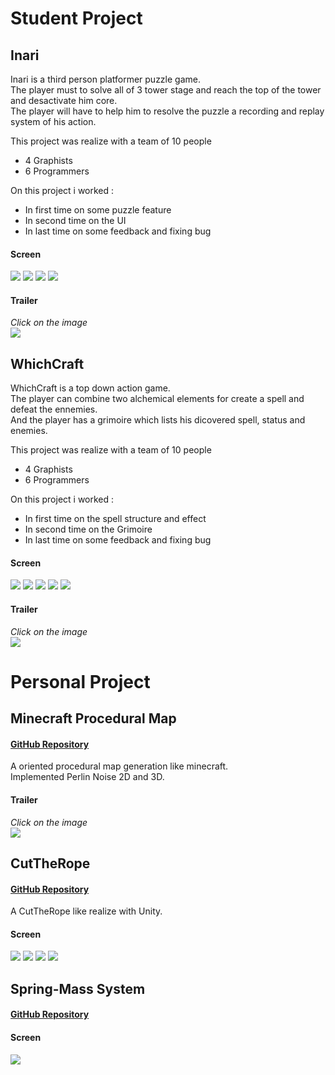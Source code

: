 # Student Project

## Inari
Inari is a third person platformer puzzle game.  
The player must to solve all of 3 tower stage and reach the top of the tower and desactivate him core.  
The player will have to help him to resolve the puzzle a recording and replay system of his action.  

This project was realize with a team of 10 people
  - 4 Graphists
  - 6 Programmers

On this project i worked : 
  - In first time on some puzzle feature
  - In second time on the UI
  - In last time on some feedback and fixing bug

#### Screen
![](Inari/0.PNG)
![](Inari/1.PNG)
![](Inari/2.PNG)
![](Inari/3.PNG)

#### Trailer
*Click on the image*  
[![](https://img.youtube.com/vi/BZAh1M4cmQY/0.jpg)](https://www.youtube.com/watch?v=BZAh1M4cmQY)


## WhichCraft
WhichCraft is a top down action game.  
The player can combine two alchemical elements for create a spell and defeat the ennemies.  
And the player has a grimoire which lists his dicovered spell, status and enemies.

This project was realize with a team of 10 people
  - 4 Graphists
  - 6 Programmers

On this project i worked :
  - In first time on the spell structure and effect
  - In second time on the Grimoire
  - In last time on some feedback and fixing bug

#### Screen
![](WhichCraft/0.png)
![](WhichCraft/1.png)
![](WhichCraft/2.png)
![](WhichCraft/3.png)
![](WhichCraft/4.png)

#### Trailer
*Click on the image*  
[![](https://img.youtube.com/vi/FjbEneLxB-M/0.jpg)](https://www.youtube.com/watch?v=FjbEneLxB-M)


# Personal Project

## Minecraft Procedural Map
#### [GitHub Repository](https://github.com/QuentinLadoire/MinecraftProceduralMap)
A oriented procedural map generation like minecraft.  
Implemented Perlin Noise 2D and 3D.  

#### Trailer
*Click on the image*  
[![](https://img.youtube.com/vi/ZCAR6i94rE0/0.jpg)](https://www.youtube.com/watch?v=ZCAR6i94rE0)

## CutTheRope
#### [GitHub Repository](https://github.com/QuentinLadoire/CutTheRope)
A CutTheRope like realize with Unity.

#### Screen
![](https://github.com/QuentinLadoire/CutTheRope/blob/master/Screen/Menu.PNG)
![](https://github.com/QuentinLadoire/CutTheRope/blob/master/Screen/LevelChoice.PNG)
![](https://github.com/QuentinLadoire/CutTheRope/blob/master/Screen/Level1.png)
![](https://github.com/QuentinLadoire/CutTheRope/blob/master/Screen/Level14.PNG)

## Spring-Mass System
#### [GitHub Repository](https://github.com/QuentinLadoire/MasseRessort)

#### Screen
![](https://github.com/QuentinLadoire/MasseRessort/blob/master/Screen/0.PNG)
